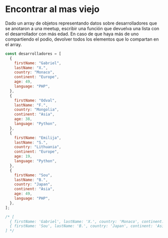 # Encontrar al mas viejo

Dado un array de objetos representando datos sobre desarrolladores que se anotaron a una meetup, escribir una función que devuelva una lista con el desarrollador con más edad. En caso de que haya más de uno compartiendo el podio, devolver todos los elementos que lo compartan en el array.

```js
const desarrolladores = [
  {
    firstName: "Gabriel",
    lastName: "X.",
    country: "Monaco",
    continent: "Europe",
    age: 49,
    language: "PHP",
  },
  {
    firstName: "Odval",
    lastName: "F.",
    country: "Mongolia",
    continent: "Asia",
    age: 38,
    language: "Python",
  },
  {
    firstName: "Emilija",
    lastName: "S.",
    country: "Lithuania",
    continent: "Europe",
    age: 19,
    language: "Python",
  },
  {
    firstName: "Sou",
    lastName: "B.",
    country: "Japan",
    continent: "Asia",
    age: 49,
    language: "PHP",
  },
];

/* [
  { firstName: 'Gabriel', lastName: 'X.', country: 'Monaco', continent: 'Europe', age: 49, language: 'PHP' },
  { firstName: 'Sou', lastName: 'B.', country: 'Japan', continent: 'Asia', age: 49, language: 'PHP' },
] */
```
